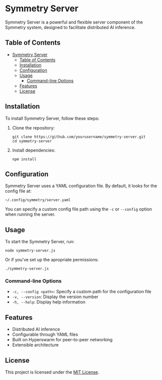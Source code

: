 # Symmetry Server

Symmetry Server is a powerful and flexible server component of the Symmetry system, designed to facilitate distributed AI inference.

## Table of Contents

- [Symmetry Server](#symmetry-server)
  - [Table of Contents](#table-of-contents)
  - [Installation](#installation)
  - [Configuration](#configuration)
  - [Usage](#usage)
    - [Command-line Options](#command-line-options)
  - [Features](#features)
  - [License](#license)

## Installation

To install Symmetry Server, follow these steps:

1. Clone the repository:
   ```
   git clone https://github.com/yourusername/symmetry-server.git
   cd symmetry-server
   ```

2. Install dependencies:
   ```
   npm install
   ```

## Configuration

Symmetry Server uses a YAML configuration file. By default, it looks for the config file at:

```
~/.config/symmetry/server.yaml
```

You can specify a custom config file path using the `-c` or `--config` option when running the server.

## Usage

To start the Symmetry Server, run:

```
node symmetry-server.js
```

Or if you've set up the apropriate permissions:

```
./symmetry-server.js
```

### Command-line Options

- `-c, --config <path>`: Specify a custom path for the configuration file
- `-v, --version`: Display the version number
- `-h, --help`: Display help information

## Features

- Distributed AI inference
- Configurable through YAML files
- Built on Hyperswarm for peer-to-peer networking
- Extensible architecture

## License

This project is licensed under the [MIT License](LICENSE).